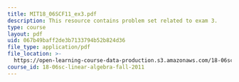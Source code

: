 ```yaml
---
title: MIT18_06SCF11_ex3.pdf
description: This resource contains problem set related to exam 3.
type: course
layout: pdf
uid: 067b49baff2de3b7133794b52b824d36
file_type: application/pdf
file_location: >-
  https://open-learning-course-data-production.s3.amazonaws.com/18-06sc-linear-algebra-fall-2011/067b49baff2de3b7133794b52b824d36_MIT18_06SCF11_ex3.pdf
course_id: 18-06sc-linear-algebra-fall-2011
---
```

